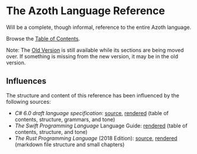 # The Azoth Language Reference

Will be a complete, though informal, reference to the entire Azoth language.

Browse the [Table of Contents](src/book.md).

Note: The [Old Version](old/book.md) is still available while its sections are being moved over. If something is missing from the new version, it may be in the old version.

## Influences

The structure and content of this reference has been influenced by the following sources:

* *C# 6.0 draft language specification*: [source](https://github.com/dotnet/csharplang/tree/master/spec), [rendered](https://docs.microsoft.com/en-us/dotnet/csharp/language-reference/language-specification/) (table of contents, structure, grammars, and tone)
* *The Swift Programming Language* Language Guide: [rendered](https://docs.swift.org/swift-book/LanguageGuide/TheBasics.html) (table of contents, structure, and tone)
* *The Rust Programming Language* (2018 Edition): [source](https://github.com/rust-lang/book), [rendered](https://doc.rust-lang.org/book/2018-edition/) (markdown file structure and small chapters)
